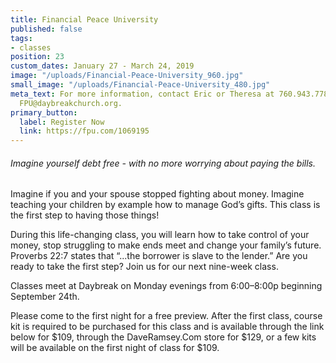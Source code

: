 ```yaml
---
title: Financial Peace University
published: false
tags:
- classes
position: 23
custom_dates: January 27 - March 24, 2019
image: "/uploads/Financial-Peace-University_960.jpg"
small_image: "/uploads/Financial-Peace-University_480.jpg"
meta_text: For more information, contact Eric or Theresa at 760.943.7780 or email
  FPU@daybreakchurch.org.
primary_button:
  label: Register Now
  link: https://fpu.com/1069195
---
```


###### Imagine yourself debt free - with no more worrying about paying the bills.

Imagine if you and your spouse stopped fighting about money. Imagine teaching your children by example how to manage God’s gifts.  This class is the first step to having those things!

During this life-changing class, you will learn how to take control of your money, stop struggling to make ends meet and change your family’s future. Proverbs 22:7 states that “...the borrower is slave to the lender.” Are you ready to take the first step? Join us for our next nine-week class.

Classes meet at Daybreak on Monday evenings from 6:00–8:00p beginning September 24th.

Please come to the first night for a free preview. After the first class, course kit is required to be purchased for this class and is available through the link below for $109, through the DaveRamsey.Com store for $129, or a few kits will be available on the first night of class for $109.
